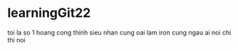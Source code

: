 # learningGit22
toi la so 1
hoang cong thinh
sieu nhan cung oai lam
iron cung ngau
ai noi chi thi noi
